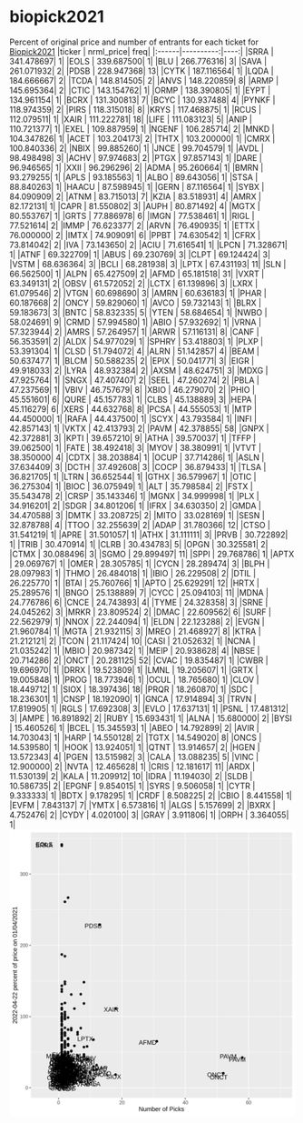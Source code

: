 # biopick2021
Percent of original price and number of entrants for each ticket for [Biopick2021](https://twitter.com/hashtag/Biopick2021)
|ticker | nrml_price| freq|
|:------|----------:|----:|
|SRRA   | 341.478697|    1|
|EOLS   | 339.687500|    1|
|BLU    | 266.776316|    3|
|SAVA   | 261.071932|    2|
|PDSB   | 228.947368|   13|
|CYTK   | 187.116564|    1|
|LQDA   | 184.666667|    2|
|TCDA   | 148.814505|    2|
|ANVS   | 148.220859|    8|
|ARMP   | 145.695364|    2|
|CTIC   | 143.154762|    1|
|ORMP   | 138.390805|    1|
|EYPT   | 134.961154|    1|
|BCRX   | 131.300813|    7|
|BCYC   | 130.937488|    4|
|PYNKF  | 118.974359|    2|
|PIRS   | 118.315018|    8|
|KRYS   | 117.468875|    1|
|RCUS   | 112.079511|    1|
|XAIR   | 111.222781|   18|
|LIFE   | 111.083123|    5|
|ANIP   | 110.721377|    1|
|EXEL   | 109.887959|    1|
|NGENF  | 106.285714|    2|
|MNKD   | 104.347826|    1|
|ACET   | 103.204173|    2|
|THTX   | 103.200000|    1|
|CMRX   | 100.840336|    2|
|NBIX   |  99.885260|    1|
|JNCE   |  99.704579|    1|
|AVDL   |  98.498498|    3|
|ACHV   |  97.974683|    2|
|PTGX   |  97.857143|    1|
|DARE   |  96.946565|    1|
|XXII   |  96.296296|    2|
|ADMA   |  95.260664|    1|
|BMRN   |  93.279255|    1|
|APLS   |  93.185563|    1|
|ALBO   |  89.643056|    1|
|STSA   |  88.840263|    1|
|HAACU  |  87.598945|    1|
|GERN   |  87.116564|    1|
|SYBX   |  84.090909|    2|
|ATNM   |  83.715013|    7|
|KZIA   |  83.518931|    4|
|AMRX   |  82.172131|    1|
|CAPR   |  81.550802|    3|
|AUPH   |  80.871492|    4|
|MGTX   |  80.553767|    1|
|GRTS   |  77.886978|    6|
|IMGN   |  77.538461|    1|
|RIGL   |  77.521614|    2|
|IMMP   |  76.623377|    2|
|ARVN   |  76.490935|    1|
|ETTX   |  76.000000|    2|
|IMTX   |  74.909091|    6|
|PPBT   |  74.630542|    1|
|CFRX   |  73.814042|    2|
|IVA    |  73.143650|    2|
|ACIU   |  71.616541|    1|
|LPCN   |  71.328671|    1|
|ATNF   |  69.322709|    1|
|ABUS   |  69.230769|    3|
|CLPT   |  69.124424|    3|
|VSTM   |  68.636364|    3|
|BCLI   |  68.281938|    3|
|LPTX   |  67.431193|   11|
|SLN    |  66.562500|    1|
|ALPN   |  65.427509|    2|
|AFMD   |  65.181518|   31|
|VXRT   |  63.349131|    2|
|OBSV   |  61.572052|    2|
|LCTX   |  61.139896|    3|
|LXRX   |  61.079546|    2|
|VTGN   |  60.698690|    3|
|AMRN   |  60.636183|    1|
|PHAR   |  60.187668|    2|
|ONCY   |  59.829060|    1|
|AVCO   |  59.732143|    1|
|BLRX   |  59.183673|    3|
|BNTC   |  58.832335|    5|
|YTEN   |  58.684654|    1|
|NWBO   |  58.024691|    9|
|CRMD   |  57.994580|    1|
|ABIO   |  57.932692|    1|
|VRNA   |  57.323944|    2|
|AMRS   |  57.264957|    1|
|ARWR   |  57.116131|    8|
|CANF   |  56.353591|    2|
|ALDX   |  54.977029|    1|
|SPHRY  |  53.418803|    1|
|PLXP   |  53.391304|    1|
|CLSD   |  51.794072|    4|
|ALRN   |  51.142857|    4|
|BEAM   |  50.637477|    1|
|BLCM   |  50.588235|    2|
|EPIX   |  50.041771|    3|
|EIGR   |  49.918033|    2|
|LYRA   |  48.932384|    2|
|AXSM   |  48.624751|    3|
|MDXG   |  47.925764|    1|
|SNGX   |  47.407407|    2|
|SEEL   |  47.260274|    2|
|PBLA   |  47.237569|    1|
|VBIV   |  46.757679|    8|
|XBIO   |  46.279070|    2|
|PHIO   |  45.551601|    6|
|QURE   |  45.157783|    1|
|CLBS   |  45.138889|    3|
|HEPA   |  45.116279|    6|
|XERS   |  44.632768|    8|
|PCSA   |  44.555053|    1|
|MTP    |  44.450000|    1|
|RAFA   |  44.437500|    1|
|SCYX   |  43.793584|    1|
|INFI   |  42.857143|    1|
|VKTX   |  42.413793|    2|
|PAVM   |  42.378855|   58|
|GNPX   |  42.372881|    3|
|KPTI   |  39.657210|    9|
|ATHA   |  39.570037|    1|
|TFFP   |  39.062500|    1|
|FATE   |  38.492418|    3|
|MYOV   |  38.380991|    1|
|VTVT   |  38.350000|    4|
|CDTX   |  38.203884|    1|
|OCUP   |  37.714286|    1|
|ASLN   |  37.634409|    3|
|DCTH   |  37.492608|    3|
|COCP   |  36.879433|    1|
|TLSA   |  36.821705|    1|
|LTRN   |  36.652544|    1|
|GTHX   |  36.579967|    1|
|OTIC   |  36.275304|    1|
|BIOC   |  36.075949|    1|
|ALT    |  35.798584|    2|
|FSTX   |  35.543478|    2|
|CRSP   |  35.143346|    1|
|MGNX   |  34.999998|    1|
|PLX    |  34.916201|    2|
|SDGR   |  34.801206|    1|
|IFRX   |  34.630350|    2|
|GMDA   |  34.470588|    3|
|DMTK   |  33.208725|    2|
|MITO   |  33.028169|    1|
|SESN   |  32.878788|    4|
|TTOO   |  32.255639|    2|
|ADAP   |  31.780366|   12|
|CTSO   |  31.541219|    1|
|APRE   |  31.501057|    1|
|ATHX   |  31.111111|    3|
|PRVB   |  30.722892|    1|
|TRIB   |  30.470914|    1|
|CLRB   |  30.434783|    5|
|OPGN   |  30.325581|    2|
|CTMX   |  30.088496|    3|
|SGMO   |  29.899497|   11|
|SPPI   |  29.768786|    1|
|APTX   |  29.069767|    1|
|OMER   |  28.305785|    1|
|CYCN   |  28.289474|    3|
|BLPH   |  28.097983|    1|
|THMO   |  26.484018|    1|
|IBIO   |  26.229508|    2|
|DTIL   |  26.225770|    1|
|BTAI   |  25.760766|    1|
|APTO   |  25.629291|   12|
|HRTX   |  25.289576|    1|
|BNGO   |  25.138889|    7|
|CYCC   |  25.094103|   11|
|MDNA   |  24.776786|    6|
|CNCE   |  24.743893|    4|
|TYME   |  24.328358|    3|
|SRNE   |  24.045262|    3|
|MRKR   |  23.809524|    2|
|DMAC   |  22.609562|    6|
|SURF   |  22.562979|    1|
|NNOX   |  22.244094|    1|
|ELDN   |  22.123288|    2|
|EVGN   |  21.960784|    1|
|MGTA   |  21.932115|    3|
|MREO   |  21.468927|    8|
|KTRA   |  21.212121|    2|
|TCON   |  21.117424|   10|
|CASI   |  21.052632|    1|
|NCNA   |  21.035242|    1|
|MBIO   |  20.987342|    1|
|MEIP   |  20.938628|    4|
|NBSE   |  20.714286|    2|
|ONCT   |  20.281125|   52|
|CVAC   |  19.835487|    1|
|CWBR   |  19.696970|    1|
|DRRX   |  19.523809|    1|
|LMNL   |  19.205607|    1|
|GRTX   |  19.005848|    1|
|PROG   |  18.773946|    1|
|OCUL   |  18.765680|    1|
|CLOV   |  18.449712|    1|
|SIOX   |  18.397436|   18|
|PRQR   |  18.260870|    1|
|SDC    |  18.236301|    1|
|CNSP   |  18.192090|    1|
|GNCA   |  17.914894|    3|
|TRVN   |  17.819905|    1|
|RGLS   |  17.692308|    3|
|EVLO   |  17.637131|    1|
|PSNL   |  17.481312|    3|
|AMPE   |  16.891892|    2|
|RUBY   |  15.693431|    1|
|ALNA   |  15.680000|    2|
|BYSI   |  15.460526|    1|
|BCEL   |  15.345593|    1|
|ABEO   |  14.792899|    2|
|AVIR   |  14.703043|    1|
|HARP   |  14.550128|    2|
|TGTX   |  14.549020|    8|
|ONCS   |  14.539580|    1|
|HOOK   |  13.924051|    1|
|QTNT   |  13.914657|    2|
|HGEN   |  13.572343|    4|
|PGEN   |  13.515982|    3|
|CALA   |  13.088235|    5|
|VINC   |  12.900000|    2|
|NVTA   |  12.465628|    1|
|CRIS   |  12.181617|   11|
|ARDX   |  11.530139|    2|
|KALA   |  11.209912|   10|
|IDRA   |  11.194030|    2|
|SLDB   |  10.586735|    2|
|EPGNF  |   9.854015|    1|
|SYRS   |   9.506058|    1|
|CYTR   |   9.333333|    1|
|BDTX   |   9.178295|    1|
|CRDF   |   8.508225|    2|
|CBIO   |   8.441558|    1|
|EVFM   |   7.843137|    7|
|YMTX   |   6.573816|    1|
|ALGS   |   5.157699|    2|
|BXRX   |   4.752476|    2|
|CYDY   |   4.020100|    3|
|GRAY   |   3.911806|    1|
|ORPH   |   3.364055|    1|
![retvspicks](biopicks.png?raw=true)
